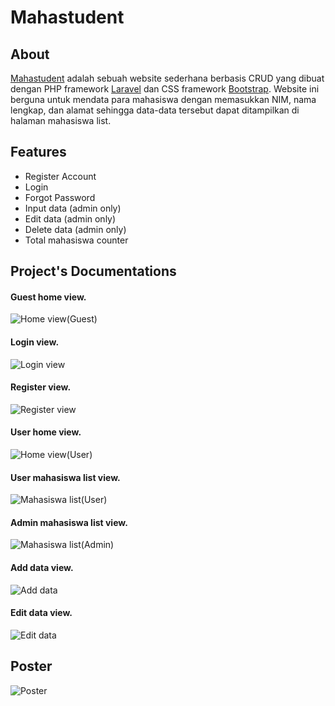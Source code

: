 
# Mahastudent


## About  
  
[Mahastudent](https://mahastudent.zaidanfirrizq.my.id/) adalah sebuah website sederhana berbasis CRUD yang dibuat dengan PHP framework [Laravel](https://laravel.com) dan CSS framework [Bootstrap](https://getbootstrap.com/). Website ini berguna untuk mendata para mahasiswa dengan memasukkan NIM, nama lengkap, dan alamat sehingga data-data tersebut dapat ditampilkan di halaman mahasiswa list.  

## Features

- Register Account
- Login
- Forgot Password
- Input data (admin only)
- Edit data (admin only)
- Delete data (admin only)
- Total mahasiswa counter

## Project's Documentations  

#### Guest home view.  
![Home view(Guest)](/shared-host-project/images/Home%20guest.png)  

#### Login view.  
![Login view](/shared-host-project/images/login%20view.png)  

#### Register view.  
![Register view](/shared-host-project/images/register%20view.png)  

#### User home view.  
![Home view(User)](/shared-host-project/images/Home%20user.png)  

#### User mahasiswa list view.  
![Mahasiswa list(User)](/shared-host-project/images/mahalist%20user.png)  

#### Admin mahasiswa list view.  
![Mahasiswa list(Admin)](/shared-host-project/images/mahalist%20admin.png)  

#### Add data view.  
![Add data](/shared-host-project/images/add%20data%20view.png)  

#### Edit data view.  
![Edit data](/shared-host-project/images/edit%20data%20view.png)  


## Poster  

![Poster](/shared-host-project/poster/Mahastudent%20poster.png)  
